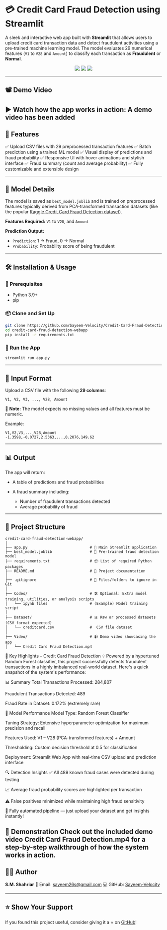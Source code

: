 # 💳 Credit Card Fraud Detection using Streamlit

A sleek and interactive web app built with **Streamlit** that allows users to upload credit card transaction data and detect fraudulent activities using a pre-trained machine learning model. The model evaluates 29 numerical features (`V1` to `V28` and `Amount`) to classify each transaction as **Fraudulent** or **Normal**.

<p align="center">
  <img src="https://img.shields.io/badge/Python-3.9+-blue.svg" />
  <img src="https://img.shields.io/badge/Streamlit-%E2%9D%A4-red.svg" />
  <img src="https://img.shields.io/badge/Model-Joblib-green.svg" />
</p>

---

## 📽️ Demo Video

▶️ Watch how the app works in action:
A demo video has been added
---

## 🚀 Features

✅ Upload CSV files with 29 preprocessed transaction features
✅ Batch prediction using a trained ML model
✅ Visual display of predictions and fraud probability
✅ Responsive UI with hover animations and stylish interface
✅ Fraud summary (count and average probability)
✅ Fully customizable and extensible design

---

## 🧠 Model Details

The model is saved as `best_model.joblib` and is trained on preprocessed features typically derived from PCA-transformed transaction datasets (like the popular [Kaggle Credit Card Fraud Detection dataset](https://www.kaggle.com/datasets/mlg-ulb/creditcardfraud)).

**Features Required:**
`V1` to `V28`, and `Amount`

**Prediction Output:**

* `Prediction`: 1 → Fraud, 0 → Normal
* `Probability`: Probability score of being fraudulent

---

## 🛠️ Installation & Usage

### 🔧 Prerequisites

* Python 3.9+
* pip

### 📦 Clone and Set Up

```bash
git clone https://github.com/Sayeem-Velocity/Credit-Card-Fraud-Detection-Webapp.git
cd credit-card-fraud-detection-webapp
pip install -r requirements.txt
```

### 🧪 Run the App

```bash
streamlit run app.py
```

---

## 📂 Input Format

Upload a CSV file with the following **29 columns**:

```
V1, V2, V3, ..., V28, Amount
```

📌 **Note:** The model expects no missing values and all features must be numeric.

Example:

```csv
V1,V2,V3,...,V28,Amount
-1.3598,-0.0727,2.5363,...,0.2076,149.62
```

---

## 📊 Output

The app will return:

* A table of predictions and fraud probabilities
* A fraud summary including:

  * Number of fraudulent transactions detected
  * Average probability of fraud

---

## 📁 Project Structure

```
credit-card-fraud-detection-webapp/
│
├── app.py                            # 🎯 Main Streamlit application
├── best_model.joblib                 # 🧠 Pre-trained fraud detection model
├── requirements.txt                  # 📦 List of required Python packages
├── README.md                         # 📘 Project documentation
│
├── .gitignore                        # 🚫 Files/folders to ignore in Git
│
├── Codes/                            # 🛠️ Optional: Extra model training, utilities, or analysis scripts
│   └── ipynb files                   # (Example) Model training script
│
├── Dataset/                          # 📊 Raw or processed datasets (CSV format expected)
│   └── creditcard.csv                #  CSV file dataset
│
├── Video/                            # 📹 Demo video showcasing the app
│   └── Credit Card Fraud Detection.mp4           

```
🚀 Key Highlights – Credit Card Fraud Detection
💡 Powered by a hypertuned Random Forest classifier, this project successfully detects fraudulent transactions in a highly imbalanced real-world dataset. Here's a quick snapshot of the system's performance:

📊 Summary
Total Transactions Processed: 284,807

Fraudulent Transactions Detected: 489

Fraud Rate in Dataset: 0.172% (extremely rare)

🤖 Model Performance
Model Type: Random Forest Classifier

Tuning Strategy: Extensive hyperparameter optimization for maximum precision and recall

Features Used: V1 – V28 (PCA-transformed features) + Amount

Thresholding: Custom decision threshold at 0.5 for classification

Deployment: Streamlit Web App with real-time CSV upload and prediction interface

🔍 Detection Insights
✅ All 489 known fraud cases were detected during testing

📈 Average fraud probability scores are highlighted per transaction

⚠️ False positives minimized while maintaining high fraud sensitivity

🧠 Fully automated pipeline — just upload your dataset and get insights instantly!

🎥 Demonstration
Check out the included demo video Credit Card Fraud Detection.mp4 for a step-by-step walkthrough of how the system works in action.
---

## 🧑‍💻 Author

**S.M. Shahriar**
📧 Email: [sayeem26s@gmail.com](mailto:sayeem26s@gmail.com)
💻 GitHub: [Sayeem-Velocity](https://github.com/Sayeem-Velocity)

---

## ⭐ Show Your Support

If you found this project useful, consider giving it a ⭐ on [GitHub](https://github.com/Sayeem-Velocity/Credit-Card-Fraud-Detection-Webapp)!
